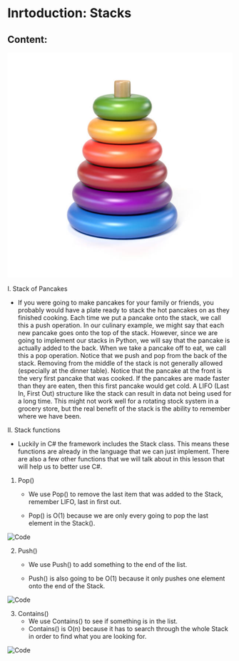 # Inrtoduction: Stacks #



## **Content**:

![Toy](../assets/istockphoto-873187696-612x612.jpeg "Toy")

I. Stack of Pancakes
   * If you were going to make pancakes for your family or friends, you probably would have a plate ready to stack the hot pancakes on as they finished cooking. Each time we put a pancake onto the stack, we call this a push operation. In our culinary example, we might say that each new pancake goes onto the top of the stack. However, since we are going to implement our stacks in Python, we will say that the pancake is actually added to the back. When we take a pancake off to eat, we call this a pop operation. Notice that we push and pop from the back of the stack. Removing from the middle of the stack is not generally allowed (especially at the dinner table). Notice that the pancake at the front is the very first pancake that was cooked. If the pancakes are made faster than they are eaten, then this first pancake would get cold. A LIFO (Last In, First Out) structure like the stack can result in data not being used for a long time. This might not work well for a rotating stock system in a grocery store, but the real benefit of the stack is the ability to remember where we have been.

II. Stack functions
   * Luckily in C# the framework includes the Stack class. This means these functions are already in the language that we can just implement. There are also a few other functions that we will talk about in this lesson that will help us to better use C#.

   1. Pop()
        * We use Pop() to remove the last item that was added to the Stack, remember LIFO, last in first out.

        * Pop() is O(1) because we are only every going to pop the last element in the Stack().
        
![Code](../assets/Pop.png"Code")

   2. Push()
        * We use Push() to add something to the end of the list.

        * Push() is also going to be O(1) because it only pushes one element onto the end of the Stack.

![Code]( /Users/johnstennett/Coding/DataStructures/FinalProject/CSE212Final/assets/Screen-Shot-2022-06-27-at-6.02.10PM.png "Code")
    
   3. Contains()
        * We use Contains() to see if something is in the list.
        * Contains() is O(n) because it has to search through the whole
        Stack in order to find what you are looking for.

![Code](assets/Screen-Shot-2022-06-27-at-6.02.10PM.png "Code")
